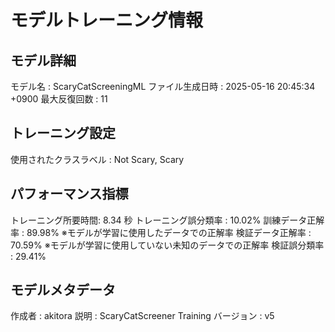 # モデルトレーニング情報

## モデル詳細
モデル名           : ScaryCatScreeningML
ファイル生成日時   : 2025-05-16 20:45:34 +0900
最大反復回数     : 11

## トレーニング設定
使用されたクラスラベル : Not Scary, Scary

## パフォーマンス指標
トレーニング所要時間: 8.34 秒
トレーニング誤分類率 : 10.02%
訓練データ正解率 : 89.98% ※モデルが学習に使用したデータでの正解率
検証データ正解率 : 70.59% ※モデルが学習に使用していない未知のデータでの正解率
検証誤分類率       : 29.41%

## モデルメタデータ
作成者            : akitora
説明              : ScaryCatScreener Training
バージョン          : v5
